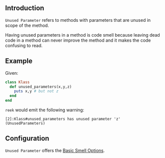 ## Introduction

`Unused Parameter` refers to methods with parameters that are unused in scope of the method.

Having unused parameters in a method is code smell because leaving dead code in a method can never improve the method and it makes the code confusing to read. 

## Example

Given:

```Ruby
class Klass
  def unused_parameters(x,y,z)
    puts x,y # but not z
  end
end
```

`reek` would emit the following warning:

```
[2]:Klass#unused_parameters has unused parameter 'z' (UnusedParameters)
```

## Configuration

`Unused Parameter` offers the [Basic Smell Options](Basic-Smell-Options.md).